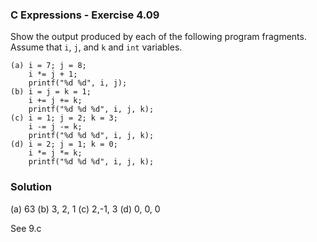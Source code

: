 ### C Expressions - Exercise 4.09

Show the output produced by each of the following program fragments. Assume that ```i```, ```j```, and ```k``` and ```int``` variables.

```
(a) i = 7; j = 8;
    i *= j + 1;
    printf("%d %d", i, j);
(b) i = j = k = 1;
    i += j += k;
    printf("%d %d %d", i, j, k);
(c) i = 1; j = 2; k = 3;
    i -= j -= k;
    printf("%d %d %d", i, j, k);
(d) i = 2; j = 1; k = 0;
    i *= j *= k;
    printf("%d %d %d", i, j, k);
```

### Solution

(a) 63
(b) 3, 2, 1
(c) 2,-1, 3
(d) 0, 0, 0

See 9.c